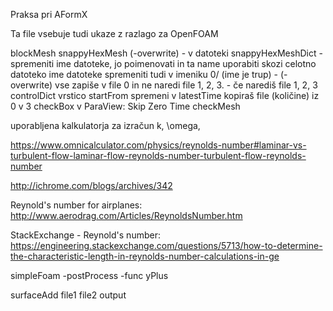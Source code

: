 Praksa pri AFormX

Ta file vsebuje tudi ukaze z razlago za OpenFOAM 

blockMesh 
snappyHexMesh (-overwrite) 
    - v datoteki snappyHexMeshDict - spremeniti ime datoteke, jo poimenovati in ta name uporabiti skozi celotno datoteko
    ime datoteke spremeniti tudi v imeniku 0/ (ime je trup)
    - (-overwrite) vse zapiše v file 0 in ne naredi file 1, 2, 3.
        - če narediš file 1, 2, 3
        controlDict vrstico startFrom spremeni v latestTime
        kopiraš file (količine) iz 0 v 3 
        checkBox v ParaView: Skip Zero Time 
checkMesh

uporabljena kalkulatorja za izračun k, \omega, 

https://www.omnicalculator.com/physics/reynolds-number#laminar-vs-turbulent-flow-laminar-flow-reynolds-number-turbulent-flow-reynolds-number

http://ichrome.com/blogs/archives/342

Reynold's number for airplanes: http://www.aerodrag.com/Articles/ReynoldsNumber.htm

StackExchange - Reynold's number: https://engineering.stackexchange.com/questions/5713/how-to-determine-the-characteristic-length-in-reynolds-number-calculations-in-ge

simpleFoam -postProcess -func yPlus

surfaceAdd file1 file2 output